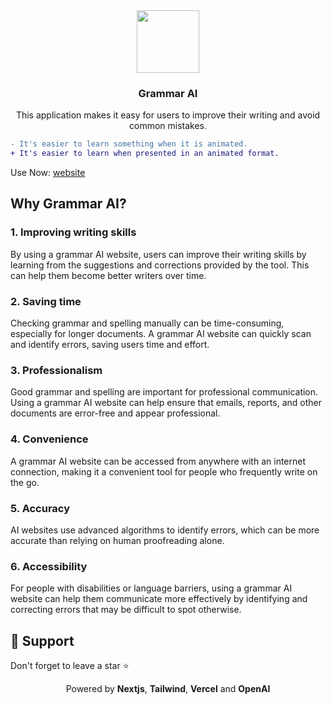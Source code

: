 <div align="center">
    <img src="https://user-images.githubusercontent.com/99729607/222871469-369e7fc2-3ca4-4db1-ad33-ccb170aadbc6.png" width="100px">
    <h3>Grammar AI</h3>
    <p>This application makes it easy for users to improve their writing and avoid common mistakes.</p>
</div>

```diff
- It's easier to learn something when it is animated.
+ It's easier to learn when presented in an animated format.
```

Use Now: [website](https://grammar-ai.vercel.app/)

## Why Grammar AI?

### 1. Improving writing skills

By using a grammar AI website, users can improve their writing skills by learning from the suggestions and corrections provided by the tool. This can help them become better writers over time.

### 2. Saving time

Checking grammar and spelling manually can be time-consuming, especially for longer documents. A grammar AI website can quickly scan and identify errors, saving users time and effort.

### 3. Professionalism

Good grammar and spelling are important for professional communication. Using a grammar AI website can help ensure that emails, reports, and other documents are error-free and appear professional.

### 4. Convenience

A grammar AI website can be accessed from anywhere with an internet connection, making it a convenient tool for people who frequently write on the go.

### 5. Accuracy

AI websites use advanced algorithms to identify errors, which can be more accurate than relying on human proofreading alone.

### 6. Accessibility

For people with disabilities or language barriers, using a grammar AI website can help them communicate more effectively by identifying and correcting errors that may be difficult to spot otherwise.

## 🙏 Support

Don't forget to leave a star ⭐️

<p align="center">Powered by <strong>Nextjs</strong>, <strong>Tailwind</strong>, <strong>Vercel</strong> and <strong>OpenAI</strong></p>
